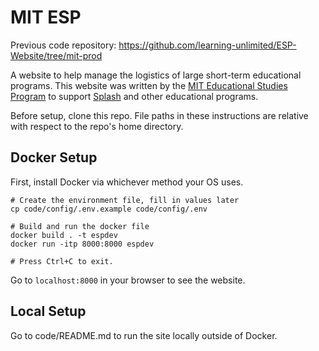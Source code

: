 # MIT ESP
Previous code repository: https://github.com/learning-unlimited/ESP-Website/tree/mit-prod

A website to help manage the logistics of large short-term educational programs. This website was written by the [MIT Educational Studies Program](https://esp.mit.edu) to support [Splash](https://esp.mit.edu/learn/Splash) and other educational programs.

Before setup, clone this repo. File paths in these instructions are relative with respect to the repo's home directory.

## Docker Setup
First, install Docker via whichever method your OS uses.
```
# Create the environment file, fill in values later
cp code/config/.env.example code/config/.env

# Build and run the docker file
docker build . -t espdev
docker run -itp 8000:8000 espdev

# Press Ctrl+C to exit.
```
Go to `localhost:8000` in your browser to see the website.

## Local Setup
Go to code/README.md to run the site locally outside of Docker.
